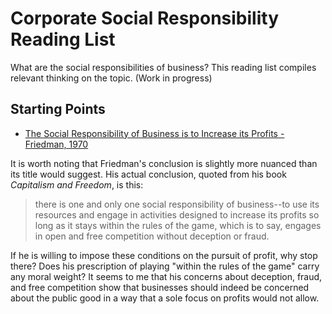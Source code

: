 <!--
   Copyright 2021 John Borsi

   Licensed under the Apache License, Version 2.0 (the "License");
   you may not use this file except in compliance with the License.
   You may obtain a copy of the License at

       http://www.apache.org/licenses/LICENSE-2.0

   Unless required by applicable law or agreed to in writing, software
   distributed under the License is distributed on an "AS IS" BASIS,
   WITHOUT WARRANTIES OR CONDITIONS OF ANY KIND, either express or implied.
   See the License for the specific language governing permissions and
   limitations under the License.
-->

# Corporate Social Responsibility Reading List
What are the social responsibilities of business? This reading list compiles relevant thinking on the topic. (Work in progress)

## Starting Points
* [The Social Responsibility of Business is to Increase its Profits - Friedman, 1970](http://websites.umich.edu/~thecore/doc/Friedman.pdf)

It is worth noting that Friedman's conclusion is slightly more nuanced than its title would suggest. His actual conclusion, quoted from his book _Capitalism and Freedom_, is this:
> there is one and only one social responsibility of business--to use its resources and engage in activities designed to increase its profits so long as it stays within the rules of the game, which is to say, engages in open and free competition without deception or fraud.

If he is willing to impose these conditions on the pursuit of profit, why stop there? Does his prescription of playing "within the rules of the game" carry any moral weight? It seems to me that his concerns about deception, fraud, and free competition show that businesses should indeed be concerned about the public good in a way that a sole focus on profits would not allow.
